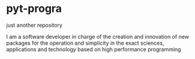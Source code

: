 # pyt-progra
just another repository

I am a software developer in charge of the creation and innovation of new packages for the operation and simplicity in the exact sciences, applications and technology based on high performance programming
